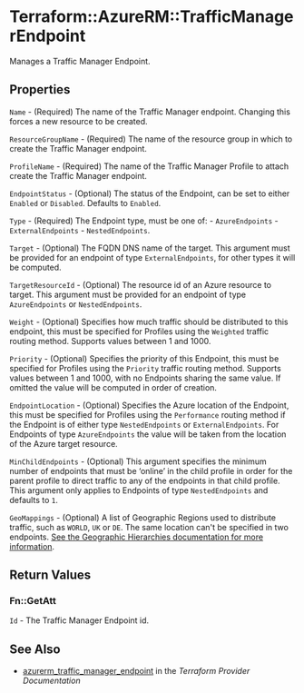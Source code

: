 # Terraform::AzureRM::TrafficManagerEndpoint

Manages a Traffic Manager Endpoint.

## Properties

`Name` - (Required) The name of the Traffic Manager endpoint. Changing this forces a new resource to be created.

`ResourceGroupName` - (Required) The name of the resource group in which to create the Traffic Manager endpoint.

`ProfileName` - (Required) The name of the Traffic Manager Profile to attach create the Traffic Manager endpoint.

`EndpointStatus` - (Optional) The status of the Endpoint, can be set to either `Enabled` or `Disabled`. Defaults to `Enabled`.

`Type` - (Required) The Endpoint type, must be one of: - `AzureEndpoints` - `ExternalEndpoints` - `NestedEndpoints`.

`Target` - (Optional) The FQDN DNS name of the target. This argument must be provided for an endpoint of type `ExternalEndpoints`, for other types it will be computed.

`TargetResourceId` - (Optional) The resource id of an Azure resource to target. This argument must be provided for an endpoint of type `AzureEndpoints` or `NestedEndpoints`.

`Weight` - (Optional) Specifies how much traffic should be distributed to this endpoint, this must be specified for Profiles using the  `Weighted` traffic routing method. Supports values between 1 and 1000.

`Priority` - (Optional) Specifies the priority of this Endpoint, this must be specified for Profiles using the `Priority` traffic routing method. Supports values between 1 and 1000, with no Endpoints sharing the same value. If omitted the value will be computed in order of creation.

`EndpointLocation` - (Optional) Specifies the Azure location of the Endpoint, this must be specified for Profiles using the `Performance` routing method if the Endpoint is of either type `NestedEndpoints` or `ExternalEndpoints`. For Endpoints of type `AzureEndpoints` the value will be taken from the location of the Azure target resource.

`MinChildEndpoints` - (Optional) This argument specifies the minimum number of endpoints that must be ‘online’ in the child profile in order for the parent profile to direct traffic to any of the endpoints in that child profile. This argument only applies to Endpoints of type `NestedEndpoints` and defaults to `1`.

`GeoMappings` - (Optional) A list of Geographic Regions used to distribute traffic, such as `WORLD`, `UK` or `DE`. The same location can't be specified in two endpoints. [See the Geographic Hierarchies documentation for more information](https://docs.microsoft.com/en-us/rest/api/trafficmanager/geographichierarchies/getdefault).


## Return Values

### Fn::GetAtt

`Id` - The Traffic Manager Endpoint id.

## See Also

* [azurerm_traffic_manager_endpoint](https://www.terraform.io/docs/providers/azurerm/r/traffic_manager_endpoint.html) in the _Terraform Provider Documentation_